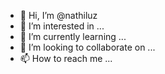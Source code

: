 - 👋 Hi, I’m @nathiluz
- 👀 I’m interested in ...
- 🌱 I’m currently learning ...
- 💞️ I’m looking to collaborate on ...
- 📫 How to reach me ...

<!---
nathiluz/nathiluz is a ✨ special ✨ repository because its `README.md` (this file) appears on your GitHub profile.
You can click the Preview link to take a look at your changes.
--->
